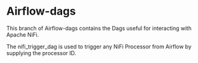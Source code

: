# Airflow-dags
This branch of Airflow-dags contains the Dags useful for interacting with Apache NiFi.

The nifi_trigger_dag is used to trigger any NiFi Processor from Airflow by supplying the processor ID.
